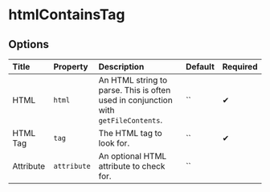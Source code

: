 # htmlContainsTag

## Options

| Title | Property | Description | Default | Required |
| :---- | :--- | :---------- | :------ | :------- |
| HTML | `html` | An HTML string to parse. This is often used in conjunction with `getFileContents`. | `` | ✔ |
| HTML Tag | `tag` | The HTML tag to look for. | `` | ✔ |
| Attribute | `attribute` | An optional HTML attribute to check for. | `` |  |

